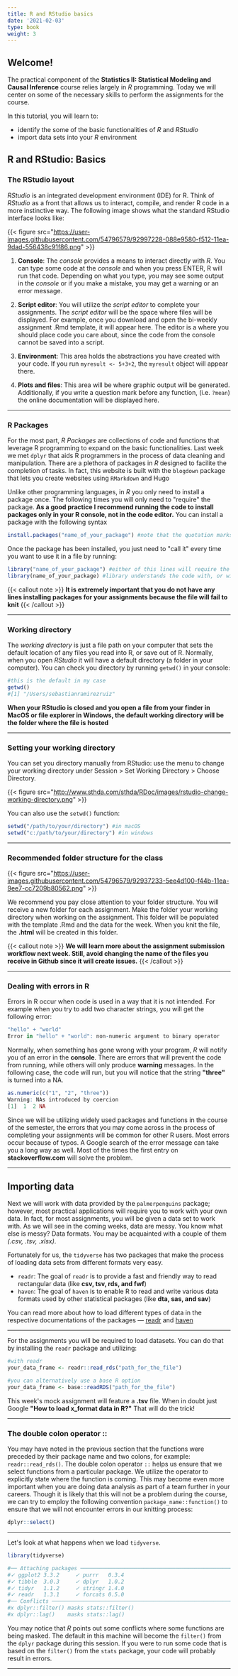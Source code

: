 ```yaml
---
title: R and RStudio basics
date: '2021-02-03'
type: book
weight: 3
---
```


## Welcome!


The practical component of the **Statistics II: Statistical Modeling and Causal Inference** course relies largely in *R* programming. Today we will center on some of the necessary skills to perform the assignments for the course.

In this tutorial, you will learn to:

* identify the some of the basic functionalities of *R* and *RStudio*
* import data sets into your *R* environment


## R and RStudio: Basics

### The RStudio layout

*RStudio* is an integrated development environment (IDE) for R. Think of *RStudio* as a front that allows us to interact, compile, and render R code in a more instinctive way. The following image shows what the standard RStudio interface looks like:

{{< figure src="https://user-images.githubusercontent.com/54796579/92997228-088e9580-f512-11ea-9dad-556438c91f86.png" >}}



1. **Console**: The *console* provides a means to interact directly with *R*. You can type some code at the *console* and when you press ENTER, R will run that code. Depending on what you type, you may see some output in the *console* or if you make a mistake, you may get a warning or an error message.

2. **Script editor**: You will utilize the *script editor* to complete your assignments. The *script editor* will be the space where files will be displayed. For example, once you download and open the bi-weekly assignment .Rmd template, it will appear here. The editor is a where you should place code you care about, since the code from the console cannot be saved into a script.

3. **Environment**: This area holds the abstractions you have created with your code. If you run `myresult <- 5+3+2`, the `myresult` object will appear there.

4. **Plots and files**: This area will be where graphic output will be generated. Additionally, if you write a question mark before any function, (i.e. `?mean`) the online documentation will be displayed here.

---

### R Packages

For the most part, *R Packages* are collections of code and functions that leverage R programming to expand on the basic functionalities. Last week we met `dplyr` that aids R programmers in the process of data cleaning and manipulation. There are a plethora of packages in *R* designed to facilite the completion of tasks. In fact, this website is built with the `blogdown` package that lets you create websites using `RMarkdown` and Hugo

Unlike other programming languages, in *R* you only need to install a package once. The following times you will only need to "require" the package. **As a good practice I recommend running the code to install packages only in your R console, not in the code editor.** You can install a package with the following syntax

```r
install.packages("name_of_your_package") #note that the quotation marks are mandatory at this stage
```

Once the package has been installed, you just need to "call it" every time you want to use it in a file by running:

```r
library("name_of_your_package") #either of this lines will require the package
library(name_of_your_package) #library understands the code with, or without, quotation marks
```

{{< callout note >}}
**It is extremely important that you do not have any lines installing packages for your assignments because the file will fail to knit**
{{< /callout >}}

---

### Working directory

The *working directory* is just a file path on your computer that sets the default location of any files you read into R, or save out of R. Normally, when you open *RStudio* it will have a default directory (a folder in your computer). You can check you directory by running `getwd()` in your console:

```r
#this is the default in my case
getwd()
#[1] "/Users/sebastianramirezruiz"
```

**When your RStudio is closed and you open a file from your finder in MacOS or file explorer in Windows, the default working directory will be the folder where the file is hosted**

---

### Setting your working directory

You can set you directory manually from RStudio: use the menu to change your working directory under Session > Set Working Directory > Choose Directory.


{{< figure src="http://www.sthda.com/sthda/RDoc/images/rstudio-change-working-directory.png" >}}

You can also use the `setwd()` function:

```r
setwd("/path/to/your/directory") #in macOS
setwd("c:/path/to/your/directory") #in windows
```

---

### Recommended folder structure for the class


{{< figure src="https://user-images.githubusercontent.com/54796579/92937233-5ee4d100-f44b-11ea-9ee7-cc7209b80562.png" >}}

We recommend you pay close attention to your folder structure. You will receive a new folder for each assignment. Make the folder your working directory when working on the assignment. This folder will be populated with the template .Rmd and the data for the week. When you knit the file, the **.html** will be created in this folder.

{{< callout note >}}
**We will learn more about the assignment submission workflow next week. Still, avoid changing the name of the files you receive in Github since it will create issues.**
{{< /callout >}}

---

### Dealing with errors in R

Errors in R occur when code is used in a way that it is not intended. For example when you try to add two character strings, you will get the following error:

```r
"hello" + "world"
Error in "hello" + "world": non-numeric argument to binary operator
```

Normally, when something has gone wrong with your program, *R* will notify you of an error in the **console**. There are errors that will prevent the code from running, while others will only produce **warning** messages. In the following case, the code will run, but you will notice that the string **"three"** is turned into a NA.

```r
as.numeric(c("1", "2", "three"))
Warning: NAs introduced by coercion
[1]  1  2 NA
```

Since we will be utilizing widely used packages and functions in the course of the semester, the errors that you may come across in the process of completing your assignments will be common for other R users. Most errors occur because of typos. A Google search of the error message can take you a long way as well. Most of the times the first entry on **stackoverflow.com** will solve the problem.   

---

## Importing data

Next we will work with data provided by the `palmerpenguins` package; however, most practical applications will require you to work with your own data. In fact, for most assignments, you will be given a data set to work with. As we will see in the coming weeks, data are messy. You know what else is messy? Data formats. You may be acquainted with a couple of them *(.csv, .tsv, .xlsx)*.

Fortunately for us, the `tidyverse` has two packages that make the process of loading data sets from different formats very easy.

- `readr`: The goal of `readr` is to provide a fast and friendly way to read rectangular data (like **csv, tsv, rds, and fwf**)
- `haven`: The goal of `haven` is to enable R to read and write various data formats used by other statistical packages (like **dta, sas, and sav**)

You can read more about how to load different types of data in the respective documentations of the packages — [readr](https://readr.tidyverse.org/) and [haven](https://haven.tidyverse.org/)


---

For the assignments you will be required to load datasets. You can do that by installing the `readr` package and utilizing:

```r
#with readr
your_data_frame <- readr::read_rds("path_for_the_file")

#you can alternatively use a base R option
your_data_frame <- base::readRDS("path_for_the_file")
```

This week's mock assignment will feature a **.tsv** file. When in doubt just Google **"How to load x_format data in R?"** That will do the trick!

---

### The double colon operator ::

You may have noted in the previous section that the functions were preceded by their package name and two colons, for example: `readr::read_rds()`. The double colon operator `::` helps us ensure that we select functions from a particular package. We utilize the operator to explicitly state where the function is coming. This may become even more important when you are doing data analysis as part of a team further in your careers. Though it is likely that this will not be a problem during the course, we can try to employ the following convention `package_name::function()` to ensure that we will not encounter errors in our knitting process:

```r
dplyr::select()
```
---

Let's look at what happens when we load `tidyverse`.

```r
library(tidyverse)

#── Attaching packages ──────────────────────────────────────────────────────────────────────────── tidyverse 1.3.0 #──
#✓ ggplot2 3.3.2     ✓ purrr   0.3.4
#✓ tibble  3.0.3     ✓ dplyr   1.0.2
#✓ tidyr   1.1.2     ✓ stringr 1.4.0
#✓ readr   1.3.1     ✓ forcats 0.5.0
#── Conflicts ─────────────────────────────────────────────────────────────────────────────── tidyverse_conflicts() #──
#x dplyr::filter() masks stats::filter()
#x dplyr::lag()    masks stats::lag()
```

You may notice that *R* points out some conflicts where some functions are being masked. The default in this machine will become the `filter()` from the `dplyr` package during this session. If you were to run some code that is based on the `filter()` from the `stats` package, your code will probably result in errors.

---
